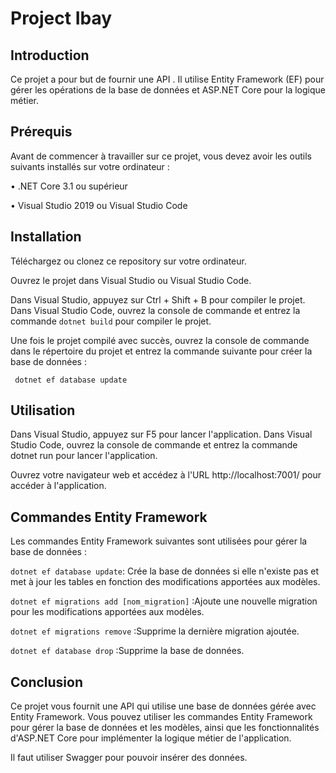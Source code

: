 # Project Ibay

## Introduction

Ce projet a pour but de fournir une API . Il utilise Entity Framework (EF) pour gérer les opérations de la base de données et ASP.NET Core pour la logique métier.


## Prérequis

Avant de commencer à travailler sur ce projet, vous devez avoir les outils suivants installés sur votre ordinateur :

• .NET Core 3.1 ou supérieur

• Visual Studio 2019 ou Visual Studio Code

## Installation

Téléchargez ou clonez ce repository sur votre ordinateur.

Ouvrez le projet dans Visual Studio ou Visual Studio Code.

Dans Visual Studio, appuyez sur Ctrl + Shift + B pour compiler le projet. Dans Visual Studio Code, ouvrez la console de commande et entrez la commande ```dotnet build``` pour compiler le projet.

Une fois le projet compilé avec succès, ouvrez la console de commande dans le répertoire du projet et entrez la commande suivante pour créer la base de données :

``` dotnet ef database update```

## Utilisation

Dans Visual Studio, appuyez sur F5 pour lancer l'application. Dans Visual Studio Code, ouvrez la console de commande et entrez la commande dotnet run pour lancer l'application.

Ouvrez votre navigateur web et accédez à l'URL http://localhost:7001/ pour accéder à l'application.

## Commandes Entity Framework

Les commandes Entity Framework suivantes sont utilisées pour gérer la base de données :

``` dotnet ef database update ```: Crée la base de données si elle n'existe pas et met à jour les tables en fonction des modifications apportées aux modèles.

``` dotnet ef migrations add [nom_migration] ``` :Ajoute une nouvelle migration pour les modifications apportées aux modèles.

``` dotnet ef migrations remove ``` :Supprime la dernière migration ajoutée.

``` dotnet ef database drop ``` :Supprime la base de données.

## Conclusion

Ce projet vous fournit une API qui utilise une base de données gérée avec Entity Framework. Vous pouvez utiliser les commandes Entity Framework pour gérer la base de données et les modèles, ainsi que les fonctionnalités d'ASP.NET Core pour implémenter la logique métier de l'application.

Il faut utiliser Swagger pour pouvoir insérer des données.
